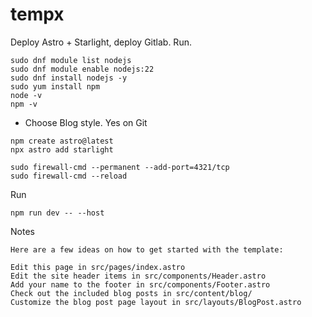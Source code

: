 # tempx

Deploy Astro + Starlight, deploy Gitlab. Run.

```
sudo dnf module list nodejs
sudo dnf module enable nodejs:22
sudo dnf install nodejs -y
sudo yum install npm
node -v
npm -v
```

- Choose Blog style. Yes on Git

```
npm create astro@latest
npx astro add starlight
```

```
sudo firewall-cmd --permanent --add-port=4321/tcp
sudo firewall-cmd --reload
```

Run
```
npm run dev -- --host
```
Notes

```
Here are a few ideas on how to get started with the template:

Edit this page in src/pages/index.astro
Edit the site header items in src/components/Header.astro
Add your name to the footer in src/components/Footer.astro
Check out the included blog posts in src/content/blog/
Customize the blog post page layout in src/layouts/BlogPost.astro
```
